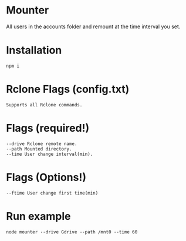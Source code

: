 # Mounter
All users in the accounts folder and remount at the time interval you set.
# Installation
```
npm i
```

# Rclone Flags (config.txt)
```
Supports all Rclone commands.
```

# Flags (required!)
```
--drive Rclone remote name.
--path Mounted directory.
--time User change interval(min).
```
# Flags (Options!)
```
--ftime User change first time(min)
```
# Run example
```
node mounter --drive Gdrive --path /mnt0 --time 60
```
